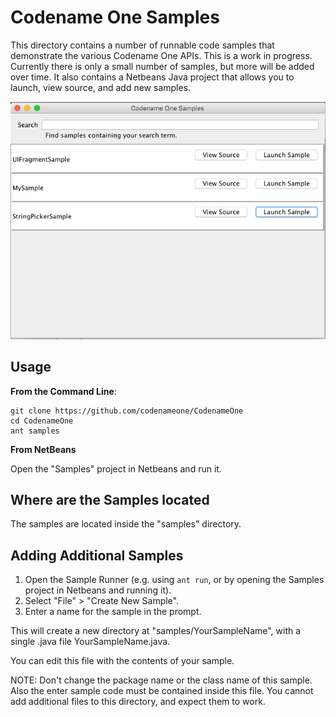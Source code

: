 # Codename One Samples

This directory contains a number of runnable code samples that demonstrate the various Codename One APIs.  This is a work in progress.  Currently there is only a small number of samples, but more will be added over time.  It also contains a Netbeans Java project that allows you to launch, view source, and add new samples.

![SampleRunner](images/screenshot.png)

## Usage

**From the Command Line**:

~~~~
git clone https://github.com/codenameone/CodenameOne
cd CodenameOne
ant samples
~~~~

**From NetBeans**

Open the "Samples" project in Netbeans and run it.

## Where are the Samples located

The samples are located inside the "samples" directory.

## Adding Additional Samples

1. Open the Sample Runner (e.g. using `ant run`, or by opening the Samples project in Netbeans and running it).
2. Select "File" > "Create New Sample".
3. Enter a name for the sample in the prompt.

This will create a new directory at "samples/YourSampleName", with a single .java file YourSampleName.java.

You can edit this file with the contents of your sample.

NOTE:  Don't change the package name or the class name of this sample.  Also the enter sample code must be contained inside this file.  You cannot add additional files to this directory, and expect them to work.